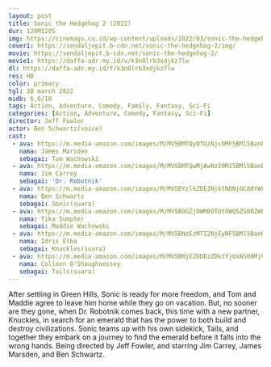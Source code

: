 ```yaml
---
layout: post
title: Sonic the Hedgehog 2 (2022)
dur: 120M120S
img: https://cinemags.co.id/wp-content/uploads/2022/03/sonic-the-hedgehog-2-poster.jpg
cover1: https://sendaljepit.b-cdn.net/sonic-the-hedgehog-2/img/
movie: https://sendaljepit.b-cdn.net/sonic-the-hedgehog-2/
movie1: https://daffa-adr.my.id/v/k3n0lrb3xdjkz7lw
dl: https://daffa-adr.my.id/f/k3n0lrb3xdjkz7lw
res: HD
color: primary
tgl: 30 march 2022
midb: 6,6/10
tags: Action, Adventure, Comedy, Family, Fantasy, Sci-Fi
categories: [Action, Adventure, Comedy, Fantasy, Sci-Fi]
director: Jeff Fowler
actor: Ben Schwartz(voice)
cast:
 - ava: https://m.media-amazon.com/images/M/MV5BMTQyOTUzNjc0MF5BMl5BanBnXkFtZTcwNTYyMDYzMw@@._V1_QL75_UX140_CR0,12,140,140_.jpg
   nama: James Marsden
   sebagai: Tom Wachowski
 - ava: https://m.media-amazon.com/images/M/MV5BMTQwMjAwNzI0M15BMl5BanBnXkFtZTcwOTY1MTMyOQ@@._V1_QL75_UX140_CR0,0,140,140_.jpg
   nama: Jim Carrey
   sebagai: 'Dr. Robotnik'
 - ava: https://m.media-amazon.com/images/M/MV5BYzlkZDE3NjktNDNjOC00YWFjLTg3NTAtMWVmZDlmYmY2NGI3XkEyXkFqcGdeQXVyMjQwMDg0Ng@@._V1_QL75_UX140_CR0,12,140,140_.jpg
   nama: Ben Schwartz
   sebagai: Sonic(suara)
 - ava: https://m.media-amazon.com/images/M/MV5BOGZjOWM0OTUtOWQ5ZS00ZWE4LTkwMjYtODg3OWJmYmIyNjI0XkEyXkFqcGdeQXVyMTA3NzU0NDg@._V1_QL75_UX140_CR0,0,140,140_.jpg
   nama: Tika Sumpter
   sebagai: Maddie Wachowski
 - ava: https://m.media-amazon.com/images/M/MV5BNzEzMTI2NjEyNF5BMl5BanBnXkFtZTcwNTA0OTE4OA@@._V1_QL75_UX140_CR0,12,140,140_.jpg
   nama: Idris Elba
   sebagai: Knuckles(suara)
 - ava: https://m.media-amazon.com/images/M/MV5BMjE2ODEzZDktYjUxNS00MjVhLTk2ZDMtYTY1ODE2NzRiOWE2XkEyXkFqcGdeQXVyMjIzNTk0NTY@._V1_QL75_UX140_CR0,0,140,140_.jpg
   nama: Colleen O'Shaughnessey
   sebagai: Tails(suara)
---
```


After settling in Green Hills, Sonic is ready for more freedom, and Tom and Maddie agree to leave him home while they go on vacation. But, no sooner are they gone, when Dr. Robotnik comes back, this time with a new partner, Knuckles, in search for an emerald that has the power to both build and destroy civilizations. Sonic teams up with his own sidekick, Tails, and together they embark on a journey to find the emerald before it falls into the wrong hands. Being directed by Jeff Fowler, and starring Jim Carrey, James Marsden, and Ben Schwartz.

